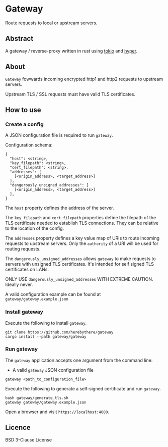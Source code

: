 # Gateway

Route requests to local or upstream servers.

## Abstract

A gateway / reverse-proxy written in rust using [tokio](https://tokio.rs/) and
[hyper](https://hyper.rs/).

## About

`Gateway` fowwards incoming encrypted http1 and http2 requests to upstream servers.

Upstream TLS / SSL requests must have valid TLS certificates.

## How to use

### Create a config

A JSON configuration file is required to run `gateway`.

Configuration schema:

```
{
  "host": <string>,
  "key_filepath": <string>,
  "cert_filepath": <string>,
  "addresses": [
    [<origin_address>, <target_address>]
  ],
  "dangerously_unsigned_addresses": [
    [<origin_address>, <target_address>]
  ],
}
```

The `host` property defines the address of the server.

The `key_filepath` and `cert_filepath` properties define the filepath of the
TLS certificate needed to establish TLS connections. They can be relative
to the location of the config.

The `addresses` property defines a key value map of URIs to route incoming
requests to upstream servers. Only the `authority` of a URI will be used
for routing requests.

The `dangerously_unsigned_addresses` allows `gateway` to make requests to servers with unsigned TLS certificates. It's intended for self signed TLS certificates on LANs.

ONLY USE `dangerously_unsigned_addresses` WITH EXTREME CAUTION. Ideally never.

A valid configuration example can be found at
`gateway/gateway.example.json`

### Install gateway

Execute the following to install `gateway`.

```
git clone https://github.com/herebythere/gateway
cargo install --path gateway/gateway
```

### Run gateway

The `gateway` application accepts one argument from the command line:

- A valid `gateway` JSON configuration file

```
gateway <path_to_configuration_file>
```

Execute the following to generate a self-signed certificate and run `gateway`.

```
bash gateway/generate_tls.sh
gateway gateway/gateway.example.json
```

Open a browser and visit `https://localhost:4000`.

## Licence

BSD 3-Clause License
